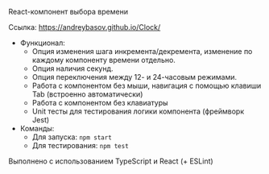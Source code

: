 React-компонент выбора времени

Ссылка: https://andreybasov.github.io/Clock/
* Функционал:
    * Опция изменения шага инкремента/декремента, изменение по каждому компоненту времени отдельно.
    * Опция наличия секунд.
    * Опция переключения между 12- и 24-часовым режимами.
    * Работа с компонентом без мыши, навигация с помощью клавиши Tab (встроенно автоматически)
    * Работа с компонентом без клавиатуры 
    * Unit тесты для тестирования логики компонента (фреймворк Jest)
* Команды:
    * Для запуска: `npm start`
    * Для тестирования: `npm test`
    
Выполнено с использованием TypeScript и React (+ ESLint)

